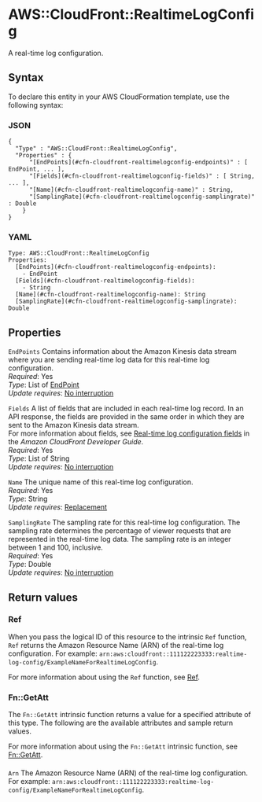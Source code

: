 # AWS::CloudFront::RealtimeLogConfig<a name="aws-resource-cloudfront-realtimelogconfig"></a>

A real\-time log configuration\.

## Syntax<a name="aws-resource-cloudfront-realtimelogconfig-syntax"></a>

To declare this entity in your AWS CloudFormation template, use the following syntax:

### JSON<a name="aws-resource-cloudfront-realtimelogconfig-syntax.json"></a>

```
{
  "Type" : "AWS::CloudFront::RealtimeLogConfig",
  "Properties" : {
      "[EndPoints](#cfn-cloudfront-realtimelogconfig-endpoints)" : [ EndPoint, ... ],
      "[Fields](#cfn-cloudfront-realtimelogconfig-fields)" : [ String, ... ],
      "[Name](#cfn-cloudfront-realtimelogconfig-name)" : String,
      "[SamplingRate](#cfn-cloudfront-realtimelogconfig-samplingrate)" : Double
    }
}
```

### YAML<a name="aws-resource-cloudfront-realtimelogconfig-syntax.yaml"></a>

```
Type: AWS::CloudFront::RealtimeLogConfig
Properties:
  [EndPoints](#cfn-cloudfront-realtimelogconfig-endpoints):
    - EndPoint
  [Fields](#cfn-cloudfront-realtimelogconfig-fields):
    - String
  [Name](#cfn-cloudfront-realtimelogconfig-name): String
  [SamplingRate](#cfn-cloudfront-realtimelogconfig-samplingrate): Double
```

## Properties<a name="aws-resource-cloudfront-realtimelogconfig-properties"></a>

`EndPoints` <a name="cfn-cloudfront-realtimelogconfig-endpoints"></a>
Contains information about the Amazon Kinesis data stream where you are sending real\-time log data for this real\-time log configuration\.  
_Required_: Yes  
_Type_: List of [EndPoint](aws-properties-cloudfront-realtimelogconfig-endpoint.md)  
_Update requires_: [No interruption](https://docs.aws.amazon.com/AWSCloudFormation/latest/UserGuide/using-cfn-updating-stacks-update-behaviors.html#update-no-interrupt)

`Fields` <a name="cfn-cloudfront-realtimelogconfig-fields"></a>
A list of fields that are included in each real\-time log record\. In an API response, the fields are provided in the same order in which they are sent to the Amazon Kinesis data stream\.  
For more information about fields, see [Real\-time log configuration fields](https://docs.aws.amazon.com/AmazonCloudFront/latest/DeveloperGuide/real-time-logs.html#understand-real-time-log-config-fields) in the _Amazon CloudFront Developer Guide_\.  
_Required_: Yes  
_Type_: List of String  
_Update requires_: [No interruption](https://docs.aws.amazon.com/AWSCloudFormation/latest/UserGuide/using-cfn-updating-stacks-update-behaviors.html#update-no-interrupt)

`Name` <a name="cfn-cloudfront-realtimelogconfig-name"></a>
The unique name of this real\-time log configuration\.  
_Required_: Yes  
_Type_: String  
_Update requires_: [Replacement](https://docs.aws.amazon.com/AWSCloudFormation/latest/UserGuide/using-cfn-updating-stacks-update-behaviors.html#update-replacement)

`SamplingRate` <a name="cfn-cloudfront-realtimelogconfig-samplingrate"></a>
The sampling rate for this real\-time log configuration\. The sampling rate determines the percentage of viewer requests that are represented in the real\-time log data\. The sampling rate is an integer between 1 and 100, inclusive\.  
_Required_: Yes  
_Type_: Double  
_Update requires_: [No interruption](https://docs.aws.amazon.com/AWSCloudFormation/latest/UserGuide/using-cfn-updating-stacks-update-behaviors.html#update-no-interrupt)

## Return values<a name="aws-resource-cloudfront-realtimelogconfig-return-values"></a>

### Ref<a name="aws-resource-cloudfront-realtimelogconfig-return-values-ref"></a>

When you pass the logical ID of this resource to the intrinsic `Ref` function, `Ref` returns the Amazon Resource Name \(ARN\) of the real\-time log configuration\. For example: `arn:aws:cloudfront::111122223333:realtime-log-config/ExampleNameForRealtimeLogConfig`\.

For more information about using the `Ref` function, see [Ref](https://docs.aws.amazon.com/AWSCloudFormation/latest/UserGuide/intrinsic-function-reference-ref.html)\.

### Fn::GetAtt<a name="aws-resource-cloudfront-realtimelogconfig-return-values-fn--getatt"></a>

The `Fn::GetAtt` intrinsic function returns a value for a specified attribute of this type\. The following are the available attributes and sample return values\.

For more information about using the `Fn::GetAtt` intrinsic function, see [Fn::GetAtt](https://docs.aws.amazon.com/AWSCloudFormation/latest/UserGuide/intrinsic-function-reference-getatt.html)\.

#### <a name="aws-resource-cloudfront-realtimelogconfig-return-values-fn--getatt-fn--getatt"></a>

`Arn` <a name="Arn-fn::getatt"></a>
The Amazon Resource Name \(ARN\) of the real\-time log configuration\. For example: `arn:aws:cloudfront::111122223333:realtime-log-config/ExampleNameForRealtimeLogConfig`\.

